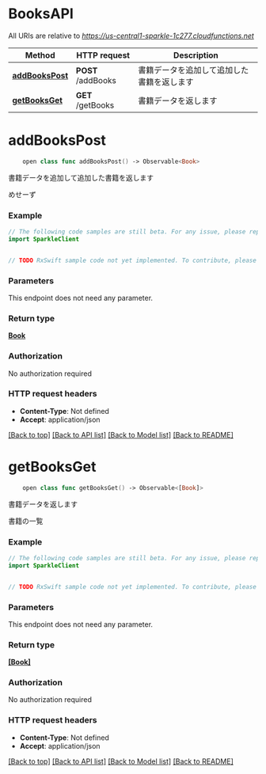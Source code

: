 # BooksAPI

All URIs are relative to *https://us-central1-sparkle-1c277.cloudfunctions.net*

Method | HTTP request | Description
------------- | ------------- | -------------
[**addBooksPost**](BooksAPI.md#addbookspost) | **POST** /addBooks | 書籍データを追加して追加した書籍を返します
[**getBooksGet**](BooksAPI.md#getbooksget) | **GET** /getBooks | 書籍データを返します


# **addBooksPost**
```swift
    open class func addBooksPost() -> Observable<Book>
```

書籍データを追加して追加した書籍を返します

めせーず

### Example 
```swift
// The following code samples are still beta. For any issue, please report via http://github.com/OpenAPITools/openapi-generator/issues/new
import SparkleClient


// TODO RxSwift sample code not yet implemented. To contribute, please open a ticket via http://github.com/OpenAPITools/openapi-generator/issues/new
```

### Parameters
This endpoint does not need any parameter.

### Return type

[**Book**](Book.md)

### Authorization

No authorization required

### HTTP request headers

 - **Content-Type**: Not defined
 - **Accept**: application/json

[[Back to top]](#) [[Back to API list]](../README.md#documentation-for-api-endpoints) [[Back to Model list]](../README.md#documentation-for-models) [[Back to README]](../README.md)

# **getBooksGet**
```swift
    open class func getBooksGet() -> Observable<[Book]>
```

書籍データを返します

書籍の一覧

### Example 
```swift
// The following code samples are still beta. For any issue, please report via http://github.com/OpenAPITools/openapi-generator/issues/new
import SparkleClient


// TODO RxSwift sample code not yet implemented. To contribute, please open a ticket via http://github.com/OpenAPITools/openapi-generator/issues/new
```

### Parameters
This endpoint does not need any parameter.

### Return type

[**[Book]**](Book.md)

### Authorization

No authorization required

### HTTP request headers

 - **Content-Type**: Not defined
 - **Accept**: application/json

[[Back to top]](#) [[Back to API list]](../README.md#documentation-for-api-endpoints) [[Back to Model list]](../README.md#documentation-for-models) [[Back to README]](../README.md)

